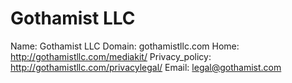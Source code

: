 
# Gothamist LLC

Name: Gothamist LLC
Domain: gothamistllc.com
Home: http://gothamistllc.com/mediakit/
Privacy_policy: http://gothamistllc.com/privacylegal/
Email: legal@gothamist.com
